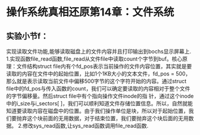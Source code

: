 # 操作系统真相还原第14章：文件系统
## 实验小节f：
实现读取文件功能,能够读取磁盘上的文件内容并且打印输出到bochs显示屏幕上.
1.实现函数file_read函数,file_read从文件file中读取count个字节到buf。核心原理：文件结构struct file内有个fd_pos表示当前操作的文件内容位置，其实就是要读取的内容在文件中的起始位置，比如1个1KB大小的文本文件，fd_pos = 500，那么就是表示读取当前文件中偏移500字节的这个字符开始的内容。通过struct file中的fd_pos与传入函数的count，我们可以确定要读取的内容相对于整个文件的字节偏移量。然后struct file中有个指向操作文件inode的指 针，通过这个inode中的i_size与i_sectors[ ]，我们可以顺利知道文件存储位置信息。所以，自然就能知道要读取内容在磁盘中的位置。由于我们操作单位是块，所以对于起始位置，我们要抛弃这个块前面的无用数据，对于结束位置，我们要抛弃这个块后面的无用数据。
2.修改sys_read函数,让sys_read函数调用file_read函数.
